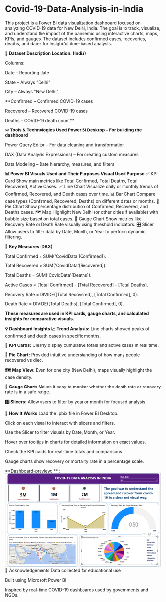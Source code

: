 # Covid-19-Data-Analysis-in-India

This project is a Power BI data visualization dashboard focused on analyzing COVID-19 data for New Delhi, India. The goal is to track, visualize, and understand the impact of the pandemic using interactive charts, maps, KPIs, and gauges. The dataset includes confirmed cases, recoveries, deaths, and dates for insightful time-based analysis.

**📁 Dataset Description
Location: (India)**

Columns:

Date – Reporting date

State – Always "Delhi"

City – Always "New Delhi"

**Confirmed – Confirmed COVID-19 cases

Recovered – Recovered COVID-19 cases

Deaths – COVID-19 death count**

**⚙️ Tools & Technologies Used
Power BI Desktop – For building the dashboard**

Power Query Editor – For data cleaning and transformation

DAX (Data Analysis Expressions) – For creating custom measures

Data Modeling – Date hierarchy, measures, and filters

**📊 Power BI Visuals Used and Their Purposes
Visual Used	Purpose**
✅ KPI Card	Show main metrics like Total Confirmed, Total Deaths, Total Recovered, Active Cases.
📈 Line Chart	Visualize daily or monthly trends of Confirmed, Recovered, and Death cases over time.
📊 Bar Chart	Compare case types (Confirmed, Recovered, Deaths) on different dates or months.
🥧 Pie Chart	Show percentage distribution of Confirmed, Recovered, and Deaths cases.
🗺️ Map	Highlight New Delhi (or other cities if available) with bubble size based on total cases.
🎯 Gauge Chart	Show metrics like Recovery Rate or Death Rate visually using threshold indicators.
🎛️ Slicer	Allow users to filter data by Date, Month, or Year to perform dynamic filtering.

**🧮 Key Measures (DAX)**

Total Confirmed = SUM('CovidData'[Confirmed]).

Total Recovered = SUM('CovidData'[Recovered]).

Total Deaths = SUM('CovidData'[Deaths]).

Active Cases = [Total Confirmed] - [Total Recovered] - [Total Deaths].

Recovery Rate = DIVIDE([Total Recovered], [Total Confirmed], 0).

Death Rate = DIVIDE([Total Deaths], [Total Confirmed], 0).

**These measures are used in KPI cards, gauge charts, and calculated insights for comparative visuals.**

**💡 Dashboard Insights
📈 Trend Analysis:** Line charts showed peaks of confirmed and death cases in specific months.

**🧮 KPI Cards:** Clearly display cumulative totals and active cases in real time.

**🥧 Pie Chart:** Provided intuitive understanding of how many people recovered vs died.

**🗺️ Map View:** Even for one city (New Delhi), maps visually highlight the case density.

**🎯 Gauge Chart:** Makes it easy to monitor whether the death rate or recovery rate is in a safe range.

**🎛️ Slicers:** Allow users to filter by year or month for focused analysis.

**📅 How It Works**
Load the .pbix file in Power BI Desktop.

Click on each visual to interact with slicers and filters.

Use the Slicer to filter visuals by Date, Month, or Year.

Hover over tooltips in charts for detailed information on exact values.

Check the KPI cards for real-time totals and comparisons.

Gauge charts show recovery or mortality rate in a percentage scale.


**Dashboard-preview:  **  : ![image alt](https://github.com/vishalsn33/Covid-19-Data-Analysis-in-India/blob/1515da65042d5d8ddcb32ecaebb15a21e369f2e8/Covid-19%20Data%20Analysis%20in%20India.png?raw=true)
🙌 Acknowledgements
Data collected for educational use

Built using Microsoft Power BI

Inspired by real-time COVID-19 dashboards used by governments and NGOs.
